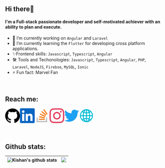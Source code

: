 ## Hi there👋

#### I'm a Full-stack passionate developer and self-motivated achiever with an ability to plan and execute.

- 🔭 I’m currently working on `Angular` and `Laravel`
- 🌱 I’m currently learning the `Flutter` for developing cross platform applications.
- ✨Frontend skills: `Javascript`, `Typescript`, `Angular`
- 🛠 Tools and Techonologies: `Javascript`, `Typescript`, `Angular`, `PHP`, `Laravel`, `NodeJS`, `Firebse`, `MySQL`, `Ionic`
- ⚡ Fun fact: Marvel Fan 
<br>

## Reach me:
<a href="https://github.com/coderman401/"><img align="left" src="https://raw.githubusercontent.com/coderman401/coderman401/main/svgs/github.svg" alt="Github"></a>
<a href="https://www.linkedin.com/in/kishan-panchal-859417162/"><img align="left" src="https://raw.githubusercontent.com/coderman401/coderman401/main/svgs/linkedin.svg" alt="Linkedin"></a>
<a href="https://stackoverflow.com/users/12666651/coderman401/"><img align="left" src="https://raw.githubusercontent.com/coderman401/coderman401/main/svgs/stackoverflow.svg" alt="Stackoverflow"></a>
<a href="https://www.instagram.com/coderman401/"><img align="left" src="https://raw.githubusercontent.com/coderman401/coderman401/main/svgs/instagram.svg" alt="Instagram"></a>
<a href="https://twitter.com/coderman401/"><img align="left" src="https://raw.githubusercontent.com/coderman401/coderman401/main/svgs/twitter.svg" alt="Twitter"></a>
<a href="https://coderman401.web.app/"><img  src="https://raw.githubusercontent.com/coderman401/coderman401/main/svgs/website.svg" alt="Portfolio"></a> 
<p align="left"></p>
<br />

## Github stats:

| <img align="left" src="https://github-readme-stats.vercel.app/api?username=coderman401&show_icons=true&include_all_commits=true&theme=dracula&hide_border=true" alt="Kishan's github stats" /> | <img align="left" src="https://github-readme-stats.vercel.app/api/top-langs/?username=coderman401&layout=compact&theme=dracula&hide_border=true" /> |
|---|---|
